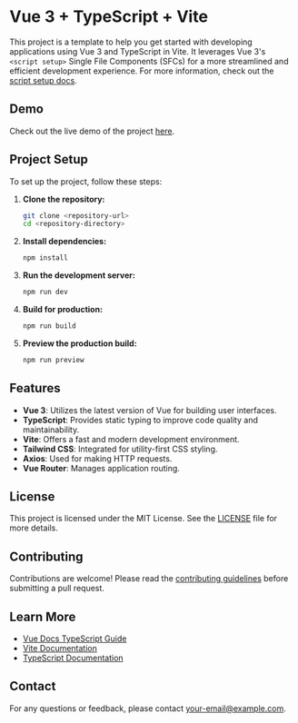 # Vue 3 + TypeScript + Vite

This project is a template to help you get started with developing applications using Vue 3 and TypeScript in Vite. It leverages Vue 3's `<script setup>` Single File Components (SFCs) for a more streamlined and efficient development experience. For more information, check out the [script setup docs](https://v3.vuejs.org/api/sfc-script-setup.html#sfc-script-setup).

## Demo

Check out the live demo of the project [here](https://my-gbif-project.vercel.app/).

## Project Setup

To set up the project, follow these steps:

1. **Clone the repository:**
   ```bash
   git clone <repository-url>
   cd <repository-directory>
   ```

2. **Install dependencies:**
   ```bash
   npm install
   ```

3. **Run the development server:**
   ```bash
   npm run dev
   ```

4. **Build for production:**
   ```bash
   npm run build
   ```

5. **Preview the production build:**
   ```bash
   npm run preview
   ```

## Features

- **Vue 3**: Utilizes the latest version of Vue for building user interfaces.
- **TypeScript**: Provides static typing to improve code quality and maintainability.
- **Vite**: Offers a fast and modern development environment.
- **Tailwind CSS**: Integrated for utility-first CSS styling.
- **Axios**: Used for making HTTP requests.
- **Vue Router**: Manages application routing.

## License

This project is licensed under the MIT License. See the [LICENSE](LICENSE) file for more details.

## Contributing

Contributions are welcome! Please read the [contributing guidelines](CONTRIBUTING.md) before submitting a pull request.

## Learn More

- [Vue Docs TypeScript Guide](https://vuejs.org/guide/typescript/overview.html#project-setup)
- [Vite Documentation](https://vitejs.dev/guide/)
- [TypeScript Documentation](https://www.typescriptlang.org/docs/)

## Contact

For any questions or feedback, please contact [your-email@example.com](mailto:your-email@example.com).
